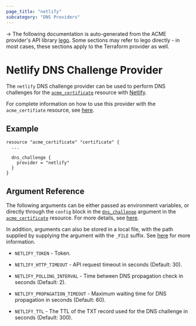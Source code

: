 ```yaml
---
page_title: "netlify"
subcategory: "DNS Providers"
---
```


-> The following documentation is auto-generated from the ACME
provider's API library [lego](https://go-acme.github.io/lego/).  Some
sections may refer to lego directly - in most cases, these sections
apply to the Terraform provider as well.

# Netlify DNS Challenge Provider

The `netlify` DNS challenge provider can be used to perform DNS challenges for
the [`acme_certificate`][resource-acme-certificate] resource with
[Netlify](https://www.netlify.com).

[resource-acme-certificate]: ../resources/certificate.md

For complete information on how to use this provider with the `acme_certifiate`
resource, see [here][resource-acme-certificate-dns-challenges].

[resource-acme-certificate-dns-challenges]: ../resources/certificate.md#using-dns-challenges

## Example

```hcl
resource "acme_certificate" "certificate" {
  ...

  dns_challenge {
    provider = "netlify"
  }
}
```
## Argument Reference

The following arguments can be either passed as environment variables, or
directly through the `config` block in the
[`dns_challenge`][resource-acme-certificate-dns-challenge-arg] argument in the
[`acme_certificate`][resource-acme-certificate] resource. For more details, see
[here][resource-acme-certificate-dns-challenges].

[resource-acme-certificate-dns-challenge-arg]: ../resources/certificate.md#dns_challenge

In addition, arguments can also be stored in a local file, with the path
supplied by supplying the argument with the `_FILE` suffix. See
[here][acme-certificate-file-arg-example] for more information.

[acme-certificate-file-arg-example]: ../resources/certificate.md#using-variable-files-for-provider-arguments

* `NETLIFY_TOKEN` - Token.

* `NETLIFY_HTTP_TIMEOUT` - API request timeout in seconds (Default: 30).
* `NETLIFY_POLLING_INTERVAL` - Time between DNS propagation check in seconds (Default: 2).
* `NETLIFY_PROPAGATION_TIMEOUT` - Maximum waiting time for DNS propagation in seconds (Default: 60).
* `NETLIFY_TTL` - The TTL of the TXT record used for the DNS challenge in seconds (Default: 300).


